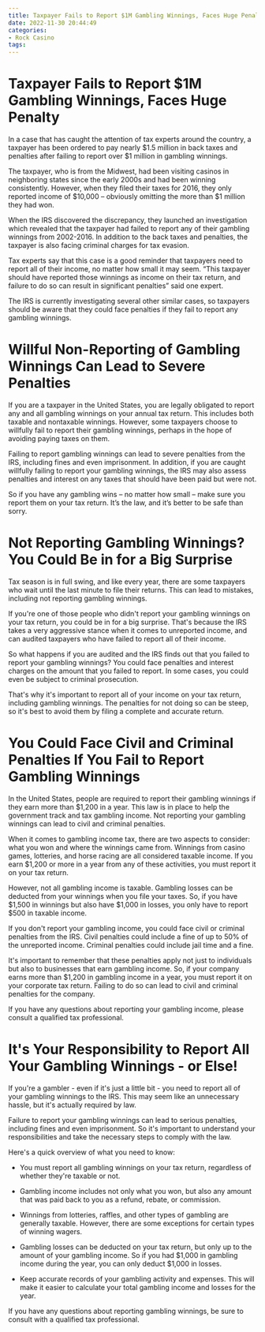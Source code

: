 ```yaml
---
title: Taxpayer Fails to Report $1M Gambling Winnings, Faces Huge Penalty
date: 2022-11-30 20:44:49
categories:
- Rock Casino
tags:
---
```



#  Taxpayer Fails to Report $1M Gambling Winnings, Faces Huge Penalty

In a case that has caught the attention of tax experts around the country, a taxpayer has been ordered to pay nearly $1.5 million in back taxes and penalties after failing to report over $1 million in gambling winnings.

The taxpayer, who is from the Midwest, had been visiting casinos in neighboring states since the early 2000s and had been winning consistently. However, when they filed their taxes for 2016, they only reported income of $10,000 – obviously omitting the more than $1 million they had won.

When the IRS discovered the discrepancy, they launched an investigation which revealed that the taxpayer had failed to report any of their gambling winnings from 2002-2016. In addition to the back taxes and penalties, the taxpayer is also facing criminal charges for tax evasion.

Tax experts say that this case is a good reminder that taxpayers need to report all of their income, no matter how small it may seem. “This taxpayer should have reported those winnings as income on their tax return, and failure to do so can result in significant penalties” said one expert.

The IRS is currently investigating several other similar cases, so taxpayers should be aware that they could face penalties if they fail to report any gambling winnings.

#  Willful Non-Reporting of Gambling Winnings Can Lead to Severe Penalties

If you are a taxpayer in the United States, you are legally obligated to report any and all gambling winnings on your annual tax return. This includes both taxable and nontaxable winnings. However, some taxpayers choose to willfully fail to report their gambling winnings, perhaps in the hope of avoiding paying taxes on them.

Failing to report gambling winnings can lead to severe penalties from the IRS, including fines and even imprisonment. In addition, if you are caught willfully failing to report your gambling winnings, the IRS may also assess penalties and interest on any taxes that should have been paid but were not.

So if you have any gambling wins – no matter how small – make sure you report them on your tax return. It’s the law, and it’s better to be safe than sorry.

#  Not Reporting Gambling Winnings? You Could Be in for a Big Surprise

Tax season is in full swing, and like every year, there are some taxpayers who wait until the last minute to file their returns. This can lead to mistakes, including not reporting gambling winnings.

If you're one of those people who didn't report your gambling winnings on your tax return, you could be in for a big surprise. That's because the IRS takes a very aggressive stance when it comes to unreported income, and can audited taxpayers who have failed to report all of their income.

So what happens if you are audited and the IRS finds out that you failed to report your gambling winnings? You could face penalties and interest charges on the amount that you failed to report. In some cases, you could even be subject to criminal prosecution.

That's why it's important to report all of your income on your tax return, including gambling winnings. The penalties for not doing so can be steep, so it's best to avoid them by filing a complete and accurate return.

#  You Could Face Civil and Criminal Penalties If You Fail to Report Gambling Winnings

In the United States, people are required to report their gambling winnings if they earn more than $1,200 in a year. This law is in place to help the government track and tax gambling income. Not reporting your gambling winnings can lead to civil and criminal penalties.

When it comes to gambling income tax, there are two aspects to consider: what you won and where the winnings came from. Winnings from casino games, lotteries, and horse racing are all considered taxable income. If you earn $1,200 or more in a year from any of these activities, you must report it on your tax return.

However, not all gambling income is taxable. Gambling losses can be deducted from your winnings when you file your taxes. So, if you have $1,500 in winnings but also have $1,000 in losses, you only have to report $500 in taxable income.

If you don't report your gambling income, you could face civil or criminal penalties from the IRS. Civil penalties could include a fine of up to 50% of the unreported income. Criminal penalties could include jail time and a fine.

It's important to remember that these penalties apply not just to individuals but also to businesses that earn gambling income. So, if your company earns more than $1,200 in gambling income in a year, you must report it on your corporate tax return. Failing to do so can lead to civil and criminal penalties for the company.

If you have any questions about reporting your gambling income, please consult a qualified tax professional.

#  It's Your Responsibility to Report All Your Gambling Winnings - or Else!

If you're a gambler - even if it's just a little bit - you need to report all of your gambling winnings to the IRS. This may seem like an unnecessary hassle, but it's actually required by law.

Failure to report your gambling winnings can lead to serious penalties, including fines and even imprisonment. So it's important to understand your responsibilities and take the necessary steps to comply with the law.

Here's a quick overview of what you need to know:

- You must report all gambling winnings on your tax return, regardless of whether they're taxable or not.

- Gambling income includes not only what you won, but also any amount that was paid back to you as a refund, rebate, or commission.

- Winnings from lotteries, raffles, and other types of gambling are generally taxable. However, there are some exceptions for certain types of winning wagers.

- Gambling losses can be deducted on your tax return, but only up to the amount of your gambling income. So if you had $1,000 in gambling income during the year, you can only deduct $1,000 in losses.

- Keep accurate records of your gambling activity and expenses. This will make it easier to calculate your total gambling income and losses for the year.

If you have any questions about reporting gambling winnings, be sure to consult with a qualified tax professional.